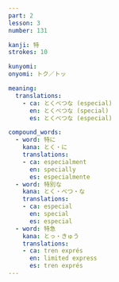 ```yaml
---
part: 2
lesson: 3
number: 131

kanji: 特
strokes: 10

kunyomi:
onyomi: トク／トッ

meaning:
  translations:
    - ca: とくべつな (especial)
      en: とくべつな (special)
      es: とくべつな (especial)

compound_words:
  - word: 特に
    kana: とく・に
    translations:
    - ca: especialment
      en: specially
      es: especialmente
  - word: 特別な
    kana: とく・べつ・な
    translations:
    - ca: especial
      en: special
      es: especial
  - word: 特急
    kana: とっ・きゅう
    translations:
    - ca: tren exprés
      en: limited express
      es: tren exprés
---
```

